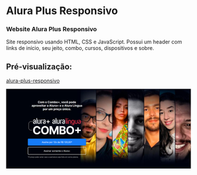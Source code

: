 # Alura Plus Responsivo
### Website Alura Plus Responsivo

 <p>Site responsivo usando HTML, CSS e JavaScript. Possui um header com links de início, seu jeito, combo, cursos, dispositivos e sobre.</p>

## Pré-visualização:

[alura-plus-responsivo](https://alura-plus-responsive.netlify.app/)

<div align="center"><img src="img/aluraplus-home.png" width=auto>
</div>